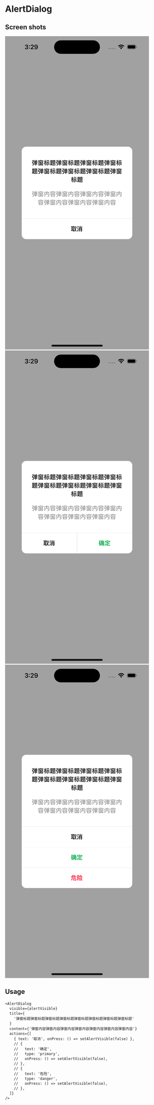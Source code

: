 # AlertDialog

## Screen shots

![](./images/alert-dialog-button-1.png)
![](./images/alert-dialog-buttons-2.png)
![](./images/alert-dialog-buttons-3.png)

## Usage

```typescriptreact
<AlertDialog
  visible={alertVisible}
  title={
    '弹窗标题弹窗标题弹窗标题弹窗标题弹窗标题弹窗标题弹窗标题弹窗标题'
  }
  content={'弹窗内容弹窗内容弹窗内容弹窗内容弹窗内容弹窗内容弹窗内容'}
  actions={[
    { text: '取消', onPress: () => setAlertVisible(false) },
    // {
    //   text: '确定',
    //   type: 'primary',
    //   onPress: () => setAlertVisible(false),
    // },
    // {
    //   text: '危险',
    //   type: 'danger',
    //   onPress: () => setAlertVisible(false),
    // },
  ]}
/>

```
